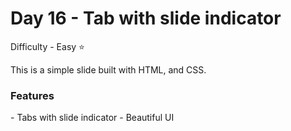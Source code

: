 <h1> Day 16 - Tab with slide indicator</h1>

Difficulty - Easy :star:

This is a simple slide built with HTML, and CSS. 

<h3>Features</h3>
 - Tabs with slide indicator
 - Beautiful UI